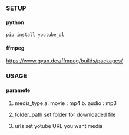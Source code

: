 ### SETUP

#### python
``` 
pip install youtube_dl
```

#### ffmpeg
https://www.gyan.dev/ffmpeg/builds/packages/


### USAGE

#### paramete
1. media_type
a. movie : mp4
b. audio : mp3

2. folder_path
set folder for downloaded file

3. urls
set yotube URL you want media
